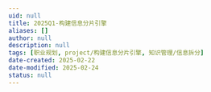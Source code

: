 ```yaml
---
uid: null
title: 2025Q1-构建信息分片引擎
aliases: []
author: null
description: null
tags: [职业规划, project/构建信息分片引擎, 知识管理/信息拆分]
date-created: 2025-02-22
date-modified: 2025-02-24
status: null
---
```

